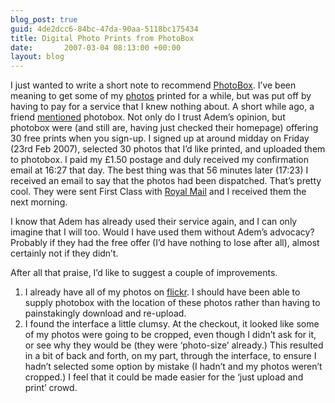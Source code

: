 ```yaml
---
blog_post: true
guid: 4de2dcc6-84bc-47da-90aa-5118bc175434
title: Digital Photo Prints from PhotoBox
date:       2007-03-04 08:13:00 +00:00
layout: blog
---
```


I just wanted to write a short note to recommend
[PhotoBox](http://www.photobox.co.uk). I’ve been meaning to get some of
my [photos](http://www.flickr.com/photos/chrisjroos) printed for a
while, but was put off by having to pay for a service that I knew
nothing about. A short while ago, a friend
[mentioned](http://ademblog.blogspot.com/2007/02/is-that-where-it-ends-with-your-life.html)
photobox. Not only do I trust Adem’s opinion, but photobox were (and
still are, having just checked their homepage) offering 30 free prints
when you sign-up. I signed up at around midday on Friday (23rd Feb
2007), selected 30 photos that I’d like printed, and uploaded them to
photobox. I paid my £1.50 postage and duly received my confirmation
email at 16:27 that day. The best thing was that 56 minutes later
(17:23) I received an email to say that the photos had been dispatched.
That’s pretty cool. They were sent First Class with [Royal
Mail](http://www.royalmail.co.uk) and I received them the next morning.

I know that Adem has already used their service again, and I can only
imagine that I will too. Would I have used them without Adem’s advocacy?
Probably if they had the free offer (I’d have nothing to lose after
all), almost certainly not if they didn’t.

After all that praise, I’d like to suggest a couple of improvements.

1.  I already have all of my photos on [flickr](http://www.flickr.com).
    I should have been able to supply photobox with the location of
    these photos rather than having to painstakingly download and
    re-upload.
2.  I found the interface a little clumsy. At the checkout, it looked
    like some of my photos were going to be cropped, even though I
    didn’t ask for it, or see why they would be (they were ‘photo-size’
    already.) This resulted in a bit of back and forth, on my part,
    through the interface, to ensure I hadn’t selected some option by
    mistake (I hadn’t and my photos weren’t cropped.) I feel that it
    could be made easier for the ‘just upload and print’ crowd.
